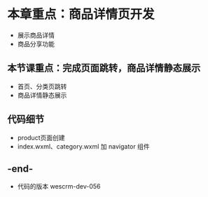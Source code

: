 
# 本章重点：商品详情页开发
- 展示商品详情
- 商品分享功能

## 本节课重点：完成页面跳转，商品详情静态展示
- 首页、分类页跳转
- 商品详情静态展示

## 代码细节
- product页面创建
- index.wxml、category.wxml 加 navigator 组件

## -end-
- 代码的版本 wescrm-dev-056

